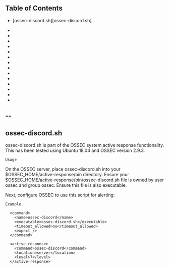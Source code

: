 ## Table of Contents


  * [ossec-discord.sh][ossec-discord.sh]
  
  
  -
  -
  -
  -
  -
  -
  -
  -
  -
  -
  -
  -
  -
  -
  --
  -
  
  
## ossec-discord.sh

ossec-discord.sh is part of the OSSEC system active response functionality.
This has been tested using Ubuntu 18.04 and OSSEC version 2.9.3.

``Usage``

On the OSSEC server, place ossec-discord.sh into your $OSSEC_HOME/active-response/bin directory. Ensure your $OSSEC_HOME/active-response/bin/ossec-discord.sh
file is owned by user ossec and group ossec. Ensure this file is also executable. 

Next, configure OSSEC to use this script for alerting:

``Example``

```
  <command>
    <name>ossec-discord</name>
    <executable>ossec-discord.sh</executable>
    <timeout_allowed>no</timeout_allowed>
    <expect />
  </command>

  <active-response>
    <command>ossec-discord</command>
    <location>server</location>
    <level>7</level>
  </active-response>
```

